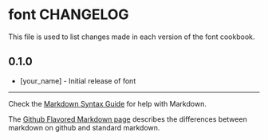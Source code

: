 # font CHANGELOG

This file is used to list changes made in each version of the font cookbook.

## 0.1.0
- [your_name] - Initial release of font

- - -
Check the [Markdown Syntax Guide](http://daringfireball.net/projects/markdown/syntax) for help with Markdown.

The [Github Flavored Markdown page](http://github.github.com/github-flavored-markdown/) describes the differences between markdown on github and standard markdown.

